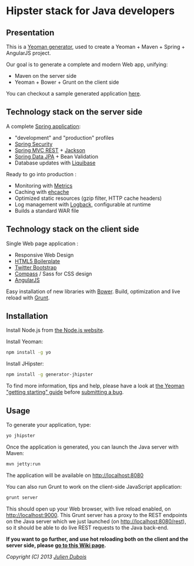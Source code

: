 Hipster stack for Java developers
==========================

Presentation
------------------

This is a [Yeoman generator](http://yeoman.io), used to create a Yeoman + Maven + Spring + AngularJS project.

Our goal is to generate a complete and modern Web app, unifying:

- Maven on the server side
- Yeoman + Bower + Grunt on the client side

You can checkout a sample generated application [here](https://github.com/jdubois/jhipster-sample-app).

Technology stack on the server side
--------------------

A complete [Spring application](http://spring.io/):

- "development" and "production" profiles
- [Spring Security](http://docs.spring.io/spring-security/site/index.html)
- [Spring MVC REST](http://spring.io/guides/gs/rest-service/) + [Jackson](https://github.com/FasterXML/jackson)
- [Spring Data JPA](http://projects.spring.io/spring-data-jpa/) + Bean Validation
- Database updates with [Liquibase](http://www.liquibase.org/)

Ready to go into production :

- Monitoring with [Metrics](http://metrics.codahale.com/)
- Caching with [ehcache](http://ehcache.org/)
- Optimized static resources (gzip filter, HTTP cache headers)
- Log management with [Logback](http://logback.qos.ch/), configurable at runtime
- Builds a standard WAR file

Technology stack on the client side
--------------------

Single Web page application :

- Responsive Web Design
- [HTML5 Boilerplate](http://html5boilerplate.com/)
- [Twitter Bootstrap](http://getbootstrap.com/)
- [Compass](http://compass-style.org/) / Sass for CSS design
- [AngularJS](http://angularjs.org/)

Easy installation of new libraries with [Bower](http://bower.io/).
Build, optimization and live reload with [Grunt](http://gruntjs.com/).

Installation
-------------------

Install Node.js from [the Node.js website](http://nodejs.org/).

Install Yeoman:

```bash
npm install -g yo
```

Install JHipster:

```bash
npm install -g generator-jhipster
```

To find more information, tips and help, please have a look at 
[the Yeoman "getting starting" guide](http://yeoman.io/gettingstarted.html) before 
[submitting a bug](https://github.com/jdubois/generator-jhipster/issues?state=open).

Usage
-------------------

To generate your application, type:
```bash
yo jhipster
```

Once the application is generated, you can launch the Java server with Maven:
```bash
mvn jetty:run
```
The application will be available on [http://localhost:8080](http://localhost:8080)

You can also run Grunt to work on the client-side JavaScript application:
```bash
grunt server
```
This should open up your Web browser, with live reload enabled, on [http://localhost:9000](http://localhost:9000). This 
Grunt server has a proxy to the REST endpoints on the Java server which we just launched (on 
[http://localhost:8080/rest](http://localhost:8080/rest)), so it should be able to do live REST requests to the Java
back-end.

**If you want to go further, and use hot reloading both on the client and the server side, please [go to this Wiki page](https://github.com/jdubois/generator-jhipster/wiki/Hot-reloading).**

*Copyright (C) 2013 [Julien Dubois](http://www.julien-dubois.com/)*
